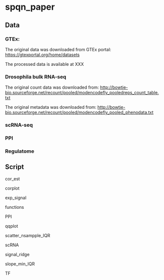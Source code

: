# spqn_paper

## Data

### GTEx: 

The original data was downloaded from GTEx portal: https://gtexportal.org/home/datasets

The processed data is available at XXX

### Drosophila bulk RNA-seq

The original count data was downloaded from: http://bowtie-bio.sourceforge.net/recount/pooled/modencodefly_pooledreps_count_table.txt

The original  metadata was downloaded from: http://bowtie-bio.sourceforge.net/recount/pooled/modencodefly_pooled_phenodata.txt

### scRNA-seq


### PPI

### Regulatome


## Script

cor_est

corplot

exp_signal

functions

PPI

qqplot

scatter_nsampple_IQR

scRNA

signal_ridge

slope_min_IQR

TF
